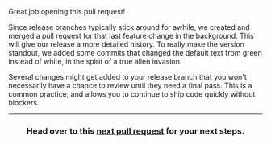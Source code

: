 Great job opening this pull request!

Since release branches typically stick around for awhile, we created and merged a pull request for that last feature change in the background. This will give our release a more detailed history. To really make the version standout, we added some commits that changed the default text from green instead of white, in the spirit of a true alien invasion.

Several changes might get added to your release branch that you won't necessarily have a chance to review until they need a final pass. This is a common practice, and allows you to continue to ship code quickly without blockers.

<hr>
<h3 align="center">Head over to this <a href="">next pull request</a> for your next steps.</h3>
